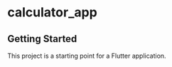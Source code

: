 # calculator_app



## Getting Started

This project is a starting point for a Flutter application.

